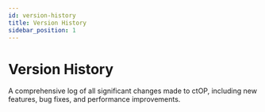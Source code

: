```yaml
---
id: version-history
title: Version History
sidebar_position: 1
---
```


# Version History

A comprehensive log of all significant changes made to ctOP, including new features, bug fixes, and performance improvements.
